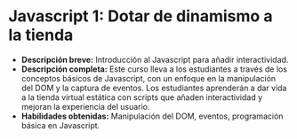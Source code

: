 # Javascript 1: Dotar de dinamismo a la tienda

- **Descripción breve:** Introducción al Javascript para añadir interactividad.
- **Descripción completa:** Este curso lleva a los estudiantes a través de los conceptos básicos de Javascript, con un enfoque en la manipulación del DOM y la captura de eventos. Los estudiantes aprenderán a dar vida a la tienda virtual estática con scripts que añaden interactividad y mejoran la experiencia del usuario.
- **Habilidades obtenidas:** Manipulación del DOM, eventos, programación básica en Javascript.
